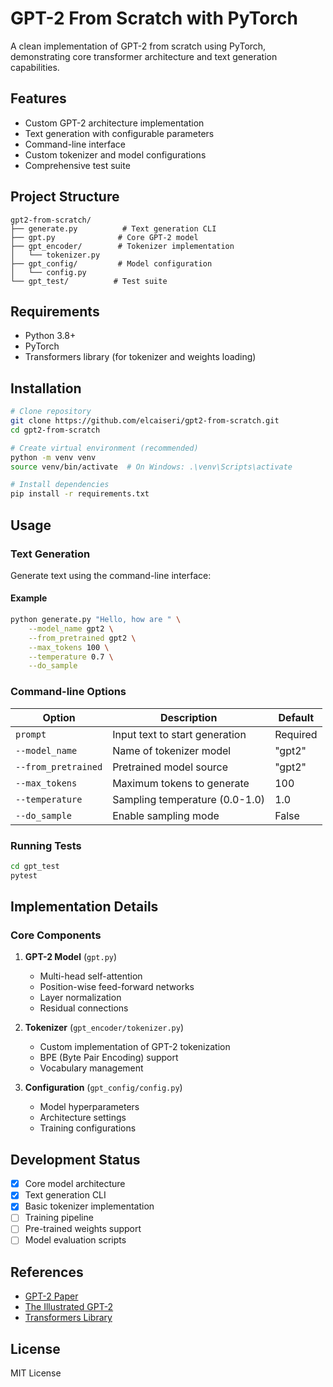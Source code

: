# GPT-2 From Scratch with PyTorch

A clean implementation of GPT-2 from scratch using PyTorch, demonstrating core transformer architecture and text generation capabilities.

## Features

- Custom GPT-2 architecture implementation
- Text generation with configurable parameters
- Command-line interface
- Custom tokenizer and model configurations
- Comprehensive test suite

## Project Structure

```
gpt2-from-scratch/
├── generate.py          # Text generation CLI
├── gpt.py              # Core GPT-2 model
├── gpt_encoder/        # Tokenizer implementation
│   └── tokenizer.py    
├── gpt_config/         # Model configuration
│   └── config.py
└── gpt_test/          # Test suite
```

## Requirements

- Python 3.8+
- PyTorch
- Transformers library (for tokenizer and weights loading)

## Installation

```bash
# Clone repository
git clone https://github.com/elcaiseri/gpt2-from-scratch.git
cd gpt2-from-scratch

# Create virtual environment (recommended)
python -m venv venv
source venv/bin/activate  # On Windows: .\venv\Scripts\activate

# Install dependencies
pip install -r requirements.txt
```

## Usage

### Text Generation

Generate text using the command-line interface:

#### Example

```bash
python generate.py "Hello, how are " \
    --model_name gpt2 \
    --from_pretrained gpt2 \
    --max_tokens 100 \
    --temperature 0.7 \
    --do_sample
```

### Command-line Options

| Option | Description | Default |
|--------|-------------|---------|
| `prompt` | Input text to start generation | Required |
| `--model_name` | Name of tokenizer model | "gpt2" |
| `--from_pretrained` | Pretrained model source | "gpt2" |
| `--max_tokens` | Maximum tokens to generate | 100 |
| `--temperature` | Sampling temperature (0.0-1.0) | 1.0 |
| `--do_sample` | Enable sampling mode | False |

### Running Tests

```bash
cd gpt_test
pytest
```

## Implementation Details

### Core Components

1. **GPT-2 Model** (`gpt.py`)
   - Multi-head self-attention
   - Position-wise feed-forward networks
   - Layer normalization
   - Residual connections

2. **Tokenizer** (`gpt_encoder/tokenizer.py`)
   - Custom implementation of GPT-2 tokenization
   - BPE (Byte Pair Encoding) support
   - Vocabulary management

3. **Configuration** (`gpt_config/config.py`)
   - Model hyperparameters
   - Architecture settings
   - Training configurations

## Development Status

- [x] Core model architecture
- [x] Text generation CLI
- [x] Basic tokenizer implementation
- [ ] Training pipeline
- [ ] Pre-trained weights support
- [ ] Model evaluation scripts

## References

- [GPT-2 Paper](https://cdn.openai.com/better-language-models/language_models_are_unsupervised_multitask_learners.pdf)
- [The Illustrated GPT-2](http://jalammar.github.io/illustrated-gpt2/)
- [Transformers Library](https://github.com/huggingface/transformers)

## License

MIT License